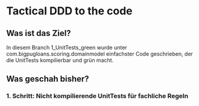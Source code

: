 # Tactical DDD to the code

## Was ist das Ziel?
In diesem Branch 1_UnitTests_green wurde unter com.bigpugloans.scoring.domainmodel einfachster Code geschrieben, der die UnitTests kompilierbar und grün macht.

## Was geschah bisher?

### 1. Schritt: Nicht kompilierende UnitTests für fachliche Regeln



